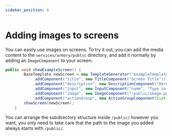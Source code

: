 ```yaml
---
sidebar_position: 6
---
```


# Adding images to screens

You can easily use images on screens. To try it out, you can add the media content to the `services/armory/public` directory, 
and add it normally by adding an `ImageComponent` to your screen:

```java title="models/agents/Nola.java"
public void showExampleScreen() {
        BaseTemplate newScreen = new TemplateGenerator("exampleTemplate")
            .addComponent("title", new TitleComponent("Screen Title"))
            .addComponent("description", new DescriptionComponent("Here is where we put the description."))
            .addComponent("input", new InputComponent("name", "Type in your name...", true))
            .addComponent("image", new ImageComponent("/public/image.png"))
            .addComponent("actionGroup", new ActionGroupComponent(List.of(new PrimarySubmitButtonComponent("Option 1", "opt1"), new PrimarySubmitButtonComponent("Option 2", "opt2"))));
        showScreen(newScreen);
    }
```

You can arrange the subdirectory structure inside `/public/` however you want, you only need to take care that the path to the image you added always starts with `/public/`.